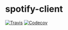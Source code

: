 # spotify-client

[![Travis](https://img.shields.io/travis/rust-lang/rust.svg)](https://travis-ci.org/DakotaLMartinez/spotify-client)
[![Codecov](https://img.shields.io/codecov/c/github/codecov/example-python.svg)](https://codecov.io/gh/DakotaLMartinez/spotify-client)
